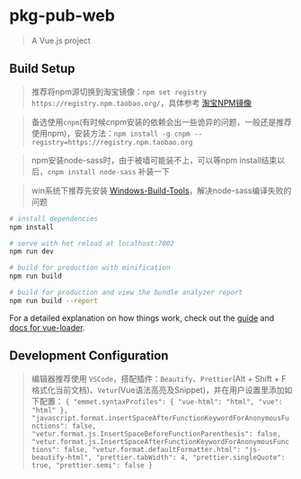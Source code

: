 # pkg-pub-web

> A Vue.js project

## Build Setup

> 推荐将npm源切换到淘宝镜像：`npm set registry https://registry.npm.taobao.org/`，具体参考 [淘宝NPM镜像](https://npm.taobao.org/)

> 备选使用`cnpm`(有时候cnpm安装的依赖会出一些诡异的问题，一般还是推荐使用npm)，安装方法：`npm install -g cnpm --registry=https://registry.npm.taobao.org` 

> npm安装node-sass时，由于被墙可能装不上，可以等npm install结束以后，`cnpm install node-sass` 补装一下

> win系统下推荐先安装 [Windows-Build-Tools](https://github.com/felixrieseberg/windows-build-tools)，解决node-sass编译失败的问题

``` bash
# install dependencies
npm install

# serve with hot reload at localhost:7002
npm run dev

# build for production with minification
npm run build

# build for production and view the bundle analyzer report
npm run build --report
```

For a detailed explanation on how things work, check out the [guide](http://vuejs-templates.github.io/webpack/) and [docs for vue-loader](http://vuejs.github.io/vue-loader).

## Development Configuration

> 编辑器推荐使用 `VSCode`，搭配插件：`Beautify`、`Prettier`(Alt + Shift + F 格式化当前文档)、`Vetur`(Vue语法高亮及Snippet)，并在用户设置里添加如下配置：
``
{
    "emmet.syntaxProfiles": {
        "vue-html": "html",
        "vue": "html"
    },
    "javascript.format.insertSpaceAfterFunctionKeywordForAnonymousFunctions": false,
    "vetur.format.js.InsertSpaceBeforeFunctionParenthesis": false,
    "vetur.format.js.InsertSpaceAfterFunctionKeywordForAnonymousFunctions": false,
    "vetur.format.defaultFormatter.html": "js-beautify-html",
    "prettier.tabWidth": 4,
    "prettier.singleQuote": true,
    "prettier.semi": false
}
``
